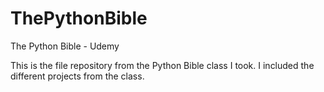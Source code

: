 # ThePythonBible
The Python Bible - Udemy

This is the file repository from the Python Bible class I took. I included the different projects from the class. 

